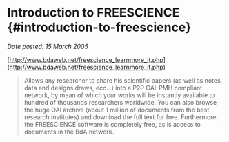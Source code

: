 # Introduction to FREESCIENCE {#introduction-to-freescience}

_Date posted: 15 March 2005_

[http://www.bdaweb.net/freescience_learnmore_it.php](http://www.bdaweb.net/freescience_learnmore_it.php)

> Allows any researcher to share his scientific papers (as well as notes, data and designs draws, ecc...) into a P2P OAI-PMH compliant network, by mean of which your works will be instantly available to hundred of thousands researchers worldwide. You can also browse the huge OAI archive (about 1 million of documents from the best research institutes) and download the full text for free. Furthermore, the FREESCIENCE software is completely free, as is access to documents in the BdA network.